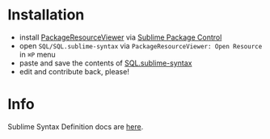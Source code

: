 # Installation

- install [PackageResourceViewer](https://packagecontrol.io/packages/PackageResourceViewer) via [Sublime Package Control](https://packagecontrol.io/)
- open `SQL/SQL.sublime-syntax` via `PackageResourceViewer: Open Resource` in `⌘P` menu
- paste and save the contents of [SQL.sublime-syntax](./SQL.sublime-syntax)
- edit and contribute back, please!

# Info

Sublime Syntax Definition docs are [here](https://www.sublimetext.com/docs/3/syntax.html).
